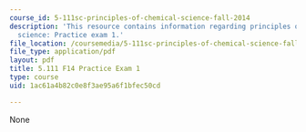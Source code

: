 ```yaml
---
course_id: 5-111sc-principles-of-chemical-science-fall-2014
description: 'This resource contains information regarding principles of chemical
  science: Practice exam 1.'
file_location: /coursemedia/5-111sc-principles-of-chemical-science-fall-2014/1ac61a4b82c0e8f3ae95a6f1bfec50cd_MIT5_111F14_PractExam1.pdf
file_type: application/pdf
layout: pdf
title: 5.111 F14 Practice Exam 1
type: course
uid: 1ac61a4b82c0e8f3ae95a6f1bfec50cd

---
```

None